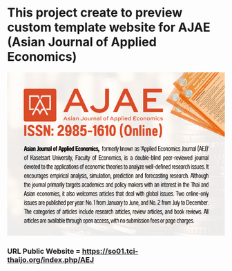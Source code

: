 # This project create to preview custom template website for AJAE (Asian Journal of Applied Economics)

![AJAE HomePage](./imgs/homepageImage_en_US.png)

### URL Public Website = https://so01.tci-thaijo.org/index.php/AEJ
